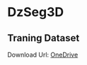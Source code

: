 # DzSeg3D

## Traning Dataset
Download Url: [OneDrive](https://1drv.ms/u/s!AqZjPtTSfLGGgSN00c4lZcWkz4po?e=uhgyC3)

